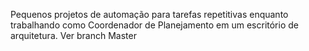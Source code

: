 Pequenos projetos de automação para tarefas repetitivas enquanto trabalhando como Coordenador de Planejamento em um escritório de arquitetura. Ver branch Master
